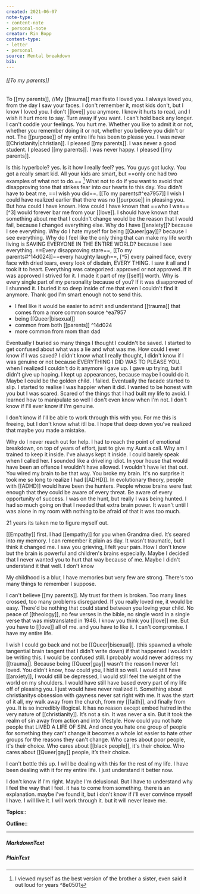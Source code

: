 ```yaml
---
created: 2021-06-07
note-type: 
- content-note
- personal-note
creator: Rin Bopp
content-type:
- letter
- personal
source: Mental breakdown
bib:
---
```



###### [[To my parents]]

To [[my parents]], //My [[trauma]] manifesto
I loved you. I always loved you, from the day I saw your faces. I don't remember it, most kids don't, but I know I loved you. I don't [[love]] you anymore. I know it hurts to read, and I wish it hurt more to say. Turn away if you want. I can't hold back any longer. I can't coddle your feelings. You hurt me. Whether you like to admit it or not, whether you remember doing it or not, whether you believe you didn't or not. The [[purpose]] of my entire life has been to please you. I was never [[Christianity|christian]]. I pleased [[my parents]]. I was never a good student. I pleased [[my parents]]. I was never happy. I pleased [[my parents]]. 

Is this hyperbole? yes. Is it how I really feel? yes. You guys got lucky. You got a really smart kid. All your kids are smart, but ==only one had two examples of what not to do.== [^1] What not to do if you want to avoid that disapproving tone that strikes fear into our hearts to this day. You didn't have to beat me, ==I wish you did==. [[To my parents#^ea7957]] I wish I could have realized earlier that there was no [[purpose]] in pleasing you. But how could I have known. How could I have known that ==who I was== [^3] would forever bar me from your [[love]]. I should have known that something about me that I couldn't change would be the reason that I would fail, because I changed everything else. Why do I have [[anxiety]]? because I see everything. Why do I hate myself for being [[Queer|gay]]? because I see everything. Why do I feel like the only thing that can make my life worth living is SAVING EVERYONE IN THE ENTIRE WORLD? because I see everything. ==Every disapproving stare==, [[To my parents#^14d024]]==every haughty laugh==, [^5] every pained face, every face with dried tears, every look of disdain, EVERY THING. I saw it all and I took it to heart. Everything was categorized: approved or not approved. If it was approved I strived for it. I made it part of my [[self]] worth. Why is every single part of my personality because of you? If it was disapproved of I shunned it. I buried it so deep inside of me that even I couldn't find it anymore. Thank god I'm smart enough not to send this. 

[^1]: I viewed myself as the best version of the brother a sister, even said it out loud for years ^8e0501
- I feel like it would be easier to admit and understand [[trauma]] that comes from a more common source ^ea7957
- being [[Queer|bisexual]]
- common from both [[parents]] ^14d024
- more common from mom than dad 

Eventually I buried so many things I thought I couldn't be saved. I started to get confused about what was a lie and what was me. How could I ever know if I was saved? I didn't know what I really thought, I didn't know if I was genuine or not because EVERYTHING I DID WAS TO PLEASE YOU. when I realized I couldn't do it anymore I gave up. I gave up trying, but I didn't give up hoping. I kept up appearances, because maybe I could do it. Maybe I could be the golden child. I failed. Eventually the facade started to slip. I started to realise I was happier when it did. I wanted to be honest with you but I was scared. Scared of the things that I had built my life to avoid. I learned how to manipulate so well I don't even know when I'm not. I don't know if I'll ever know if I'm genuine.

I don't know if I'll be able to work through this with you. For me this is freeing, but I don't know what itll be. I hope that deep down you've realized that maybe you made a mistake.

Why do I never reach out for help. I had to reach the point of emotional breakdown, on top of years of effort, just to give my Aunt a call. Why am I trained to keep it inside. I've always kept it inside. I could barely speak when I called her. I sounded like a driveling idiot. In your house that would have been an offence I wouldn't have allowed. I wouldn't have let that out. You wired my brain to be that way. You broke my brain. It's no surprise it took me so long to realize I had [[ADHD]]. In evolutionary theory, people with [[ADHD]] would have been the hunters. People whose brains were fast enough that they could be aware of every threat. Be aware of every opportunity of success. I was on the hunt, but really I was being hunted. I had so much going on that I needed that extra brain power. It wasn't until I was alone in my room with nothing to be afraid of that it was too much.

21 years its taken me to figure myself out.

[[Empathy]] first. I had [[empathy]] for you when Grandma died. It’s seared into my memory. I can remember it plain as day. It wasn't traumatic, but I think it changed me. I saw you grieving, I felt your pain. How I don't know but the brain is powerful and children's brains especially. Maybe I decided that I never wanted you to hurt that way because of me. Maybe I didn't understand it that well. I don't know

My childhood is a blur, I have memories but very few are strong. There's too many things to remember I suppose.

I can't believe [[my parents]]. My trust for them is broken. Too many lines crossed, too many problems disregarded. If you really loved me, it would be easy. There'd be nothing that could stand between you loving your child. No peace of [[theology]], no few verses in the bible, no single word in a single verse that was mistranslated in 1946. I know you think you [[love]] me. But you have to [[love]] all of me. and you have to like it. I can't compromise. I have my entire life.

I wish I could go back and not be [[Queer|bisexual]]. (this spawned a whole tangential brain tangent that I didn't write down) if that happened I wouldn't be writing this. I would be confused still. I probably would never address my [[trauma]]. Because being [[Queer|gay]] wasn't the reason I never felt loved. You didn't know, how could you, I hid it so well. I would still have [[anxiety]], I would still be depressed, I would still feel the weight of the world on my shoulders. I would have still have based every part of my life off of pleasing you. I just would have never realized it. Something about christianitys obsession with gayness never sat right with me. It was the start of it all, my walk away from the church, from my [[faith]], and finally from you. It is so incredibly illogical. It has no reason except embed hatred in the very nature of [[christianity]]. It’s not a sin. It was never a sin. But it took the realm of sin away from action and into lifestyle.  How could you not hate people that LIVED A LIFE OF SIN. And once you hate one group of people for something they can't change it becomes a whole lot easier to hate other groups for the reasons they can't change. Who cares about poor people, it's their choice. Who cares about [[black people]], it's their choice. Who cares about [[Queer|gay]] people, it’s their choice.

I can't bottle this up. I will be dealing with this for the rest of my life. I have been dealing with it for my entire life. I just understand it better now.

I don't know if I'm right. Maybe I'm delusional. But I have to understand why I feel the way that I feel. it has to come from something. there is an explanation. maybe i've found it, but i don't know if i'll ever convince myself I have. I will live it. I will work through it. but it will never leave me.



**Topics**:: 

**Outline**::

--- 
##### MarkdownText

##### PlainText



